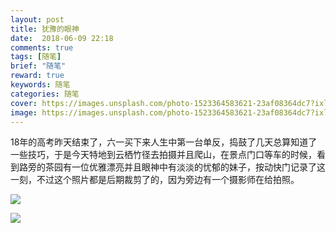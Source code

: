 ```yaml
---
layout: post
title: 犹豫的眼神
date:  2018-06-09 22:18
comments: true
tags: [随笔]
brief: "随笔"
reward: true
keywords: 随笔
categories: 随笔
cover: https://images.unsplash.com/photo-1523364583621-23af08364dc7?ixlib=rb-0.3.5&ixid=eyJhcHBfaWQiOjEyMDd9&s=41ac7c82c76e28433baafbb49deeb4e5&auto=format&fit=crop&w=2098&q=80
image: https://images.unsplash.com/photo-1523364583621-23af08364dc7?ixlib=rb-0.3.5&ixid=eyJhcHBfaWQiOjEyMDd9&s=41ac7c82c76e28433baafbb49deeb4e5&auto=format&fit=crop&w=2098&q=80
---
```



18年的高考昨天结束了，六一买下来人生中第一台单反，捣鼓了几天总算知道了一些技巧，于是今天特地到云栖竹径去拍摄并且爬山，在景点门口等车的时候，看到路旁的茶园有一位优雅漂亮并且眼神中有淡淡的忧郁的妹子，按动快门记录了这一刻，不过这个照片都是后期裁剪了的，因为旁边有一个摄影师在给拍照。
<!-- more -->
![](https://source.winterchen.com/WinterChenS/imgrpo/master/blog/20210412111218.jpeg)

![](https://source.winterchen.com/WinterChenS/imgrpo/master/blog/20210412111313.jpeg)